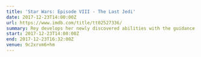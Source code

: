 ```yaml
---
title: 'Star Wars: Episode VIII - The Last Jedi'
date: 2017-12-23T14:00:00Z
url: https://www.imdb.com/title/tt02527336/
summary: Rey develops her newly discovered abilities with the guidance of Luke Skywalker, who is unsettled by the strength of her powers. Meanwhile, the Resistance prepares for battle with the First Order.
start: 2017-12-23T14:00:00Z
end: 2017-12-23T16:32:00Z
venue: 9c2xrvm6+hm
---
```

